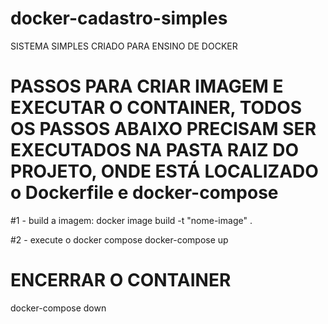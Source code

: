 # docker-cadastro-simples

SISTEMA SIMPLES CRIADO PARA ENSINO DE DOCKER

# PASSOS PARA CRIAR IMAGEM E EXECUTAR O CONTAINER, TODOS OS PASSOS ABAIXO PRECISAM SER EXECUTADOS NA PASTA RAIZ DO PROJETO, ONDE ESTÁ LOCALIZADO o Dockerfile e docker-compose

#1 - build a imagem:
docker image build -t "nome-image" .

#2 - execute o docker compose
docker-compose up

# ENCERRAR O CONTAINER
docker-compose down
